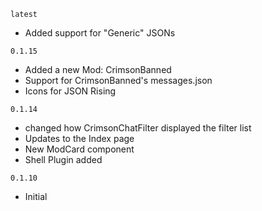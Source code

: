 `latest`
- Added support for "Generic" JSONs

`0.1.15`
- Added a new Mod: CrimsonBanned
- Support for CrimsonBanned's messages.json
- Icons for JSON Rising

`0.1.14`
- changed how CrimsonChatFilter displayed the filter list
- Updates to the Index page
- New ModCard component
- Shell Plugin added

`0.1.10`
- Initial